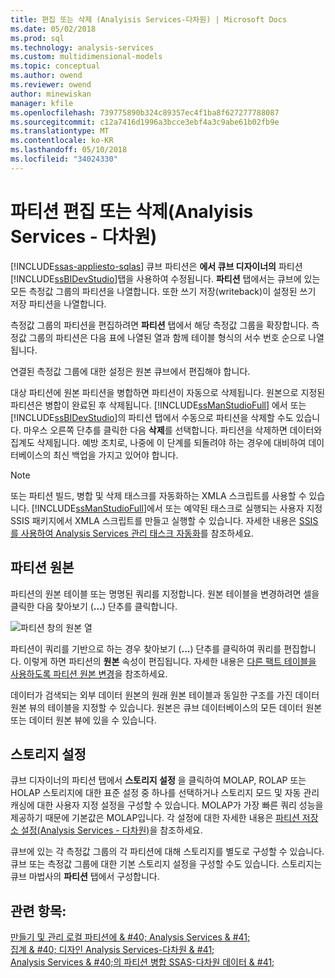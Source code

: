 ```yaml
---
title: 편집 또는 삭제 (Analyisis Services-다차원) | Microsoft Docs
ms.date: 05/02/2018
ms.prod: sql
ms.technology: analysis-services
ms.custom: multidimensional-models
ms.topic: conceptual
ms.author: owend
ms.reviewer: owend
author: minewiskan
manager: kfile
ms.openlocfilehash: 739775890b324c89357ec4f1ba8f627277788087
ms.sourcegitcommit: c12a7416d1996a3bcce3ebf4a3c9abe61b02fb9e
ms.translationtype: MT
ms.contentlocale: ko-KR
ms.lasthandoff: 05/10/2018
ms.locfileid: "34024330"
---
```

# <a name="edit-or-delete-partitions-analyisis-services---multidimensional"></a>파티션 편집 또는 삭제(Analyisis Services - 다차원)
[!INCLUDE[ssas-appliesto-sqlas](../../includes/ssas-appliesto-sqlas.md)]
  큐브 파티션은 **에서 큐브 디자이너의** 파티션 [!INCLUDE[ssBIDevStudio](../../includes/ssbidevstudio-md.md)]탭을 사용하여 수정됩니다. **파티션** 탭에서는 큐브에 있는 모든 측정값 그룹의 파티션을 나열합니다. 또한 쓰기 저장(writeback)이 설정된 쓰기 저장 파티션을 나열합니다.  
  
 측정값 그룹의 파티션을 편집하려면 **파티션** 탭에서 해당 측정값 그룹을 확장합니다. 측정값 그룹의 파티션은 다음 표에 나열된 열과 함께 테이블 형식의 서수 번호 순으로 나열됩니다.  
  
 연결된 측정값 그룹에 대한 설정은 원본 큐브에서 편집해야 합니다.  
  
 대상 파티션에 원본 파티션을 병합하면 파티션이 자동으로 삭제됩니다. 원본으로 지정된 파티션은 병합이 완료된 후 삭제됩니다. [!INCLUDE[ssManStudioFull](../../includes/ssmanstudiofull-md.md)] 에서 또는 [!INCLUDE[ssBIDevStudio](../../includes/ssbidevstudio-md.md)]의 파티션 탭에서 수동으로 파티션을 삭제할 수도 있습니다. 마우스 오른쪽 단추를 클릭한 다음 **삭제**를 선택합니다. 파티션을 삭제하면 데이터와 집계도 삭제됩니다. 예방 조치로, 나중에 이 단계를 되돌려야 하는 경우에 대비하여 데이터베이스의 최신 백업을 가지고 있어야 합니다.  
  
> [!NOTE]  
>  또는 파티션 빌드, 병합 및 삭제 태스크를 자동화하는 XMLA 스크립트를 사용할 수 있습니다. [!INCLUDE[ssManStudioFull](../../includes/ssmanstudiofull-md.md)]에서 또는 예약된 태스크로 실행되는 사용자 지정 SSIS 패키지에서 XMLA 스크립트를 만들고 실행할 수 있습니다. 자세한 내용은 [SSIS를 사용하여 Analysis Services 관리 태스크 자동화](../../analysis-services/instances/automate-analysis-services-administrative-tasks-with-ssis.md)를 참조하세요.  
  
## <a name="partition-source"></a>파티션 원본  
 파티션의 원본 테이블 또는 명명된 쿼리를 지정합니다. 원본 테이블을 변경하려면 셀을 클릭한 다음 찾아보기 (**...**) 단추를 클릭합니다.  
  
 ![파티션 창의 원본 열](../../analysis-services/multidimensional-models/media/ssas-partitionsource.png "파티션 창의 원본 열")  
  
 파티션이 쿼리를 기반으로 하는 경우 찾아보기 (**...**) 단추를 클릭하여 쿼리를 편집합니다. 이렇게 하면 파티션의 **원본** 속성이 편집됩니다. 자세한 내용은 [다른 팩트 테이블을 사용하도록 파티션 원본 변경](../../analysis-services/multidimensional-models/change-a-partition-source-to-use-a-different-fact-table.md)을 참조하세요.  
  
 데이터가 검색되는 외부 데이터 원본의 원래 원본 테이블과 동일한 구조를 가진 데이터 원본 뷰의 테이블을 지정할 수 있습니다. 원본은 큐브 데이터베이스의 모든 데이터 원본 또는 데이터 원본 뷰에 있을 수 있습니다.  
  
## <a name="storage-settings"></a>스토리지 설정  
 큐브 디자이너의 파티션 탭에서 **스토리지 설정** 을 클릭하여 MOLAP, ROLAP 또는 HOLAP 스토리지에 대한 표준 설정 중 하나를 선택하거나 스토리지 모드 및 자동 관리 캐싱에 대한 사용자 지정 설정을 구성할 수 있습니다. MOLAP가 가장 빠른 쿼리 성능을 제공하기 때문에 기본값은 MOLAP입니다. 각 설정에 대한 자세한 내용은 [파티션 저장소 설정&#40;Analysis Services - 다차원&#41;](../../analysis-services/multidimensional-models/set-partition-storage-analysis-services-multidimensional.md)을 참조하세요.  
  
 큐브에 있는 각 측정값 그룹의 각 파티션에 대해 스토리지를 별도로 구성할 수 있습니다. 큐브 또는 측정값 그룹에 대한 기본 스토리지 설정을 구성할 수도 있습니다. 스토리지는 큐브 마법사의 **파티션** 탭에서 구성합니다.  
  
## <a name="see-also"></a>관련 항목:  
 [만들기 및 관리 로컬 파티션에 & #40; Analysis Services & #41;](../../analysis-services/multidimensional-models/create-and-manage-a-local-partition-analysis-services.md)   
 [집계 & #40; 디자인 Analysis Services-다차원 & #41;](../../analysis-services/multidimensional-models/designing-aggregations-analysis-services-multidimensional.md)   
 [Analysis Services & #40;의 파티션 병합 SSAS-다차원 데이터 & #41;](../../analysis-services/multidimensional-models/merge-partitions-in-analysis-services-ssas-multidimensional.md)  
  
  
